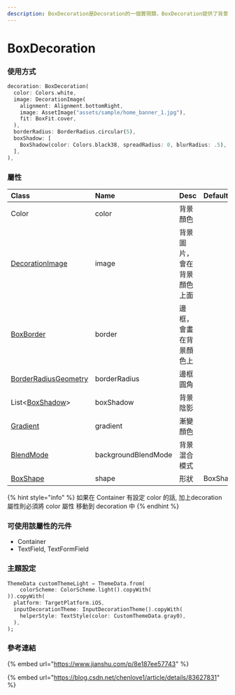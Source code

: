 ```yaml
---
description: BoxDecoration是Decoration的一個實現類，BoxDecoration提供了背景顏色、邊框、陰影、圓角、顏色漸變、形狀等等裝飾能力
---
```


# BoxDecoration

### 使用方式

```dart
decoration: BoxDecoration(
  color: Colors.white,
  image: DecorationImage(
    alignment: Alignment.bottomRight,
    image: AssetImage("assets/sample/home_banner_1.jpg"),
    fit: BoxFit.cover,
  ),
  borderRadius: BorderRadius.circular(5),
  boxShadow: [
    BoxShadow(color: Colors.black38, spreadRadius: 0, blurRadius: .5),
  ],
),
```

### 屬性

| Class | Name | Desc | Default |
| :--- | :--- | :--- | :--- |
| Color | color | 背景顏色 |  |
| [DecorationImage](decorationimage.md) | image | 背景圖片，會在背景顏色上面 |  |
| [BoxBorder](boxborder.md) | border | 邊框，會畫在背景顏色上 |  |
| [BorderRadiusGeometry](borderradius.md) | borderRadius | 邊框圓角 |  |
| List&lt;[BoxShadow](boxshadow.md)&gt; | boxShadow | 背景陰影 |  |
| [Gradient](gradient/) | gradient | 漸變顏色 |  |
| [BlendMode](blendmode.md) | backgroundBlendMode | 背景混合模式 |  |
| [BoxShape](boxshape.md) | shape | 形狀 | BoxShape.rectangle |

{% hint style="info" %}
如果在 Container 有設定 color 的話, 加上decoration屬性則必須將 color 屬性 移動到 decoration 中
{% endhint %}

### **可使用該屬性的元件**

* Container
* TextField, TextFormField

### 主題設定

```dart
ThemeData customThemeLight = ThemeData.from(
    colorScheme: ColorScheme.light().copyWith(
)).copyWith(
  platform: TargetPlatform.iOS,
  inputDecorationTheme: InputDecorationTheme().copyWith(
    helperStyle: TextStyle(color: CustomThemeData.gray0),
  ),
);
```

###  參考連結

{% embed url="https://www.jianshu.com/p/8e187ee57743" %}

{% embed url="https://blog.csdn.net/chenlove1/article/details/83627831" %}




